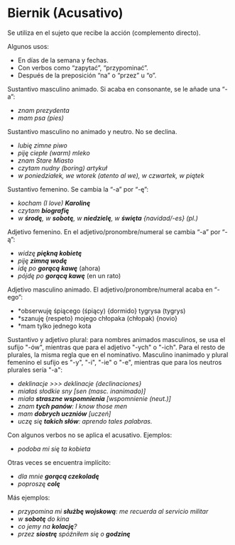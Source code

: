 Biernik (Acusativo)
===================

Se utiliza en el sujeto que recibe la acción (complemento directo).

Algunos usos:
* En días de la semana y fechas.
* Con verbos como “zapytać”, “przypominać”.
* Después de la preposición “na” o “przez” u “o”.

Sustantivo masculino animado. Si acaba en consonante, se le añade una “-a”:
* *znam prezydenta*
* *mam psa (pies)*

Sustantivo masculino no animado y neutro. No se declina.
* *lubię zimne piwo*
* *piję ciepłe (warm) mleko*
* *znam Stare Miasto*
* *czytam nudny (boring) artykuł*
* *w poniedziałek, we wtorek (atento al we), w czwartek, w piątek*

Sustantivo femenino. Se cambia la “-a” por “-ę”:
* *kocham (I love) **Karolinę***
* *czytam **biografię***
* *w **środę**, w **sobotę**, w **niedzielę**, w **święta** {navidad/-es} (pl.)*

Adjetivo femenino. En el adjetivo/pronombre/numeral se cambia “-a” por “-ą”:
* *widzę **piękną kobietę***
* *piję **zimną wodę***
* *idę po **gorącą kawę*** (ahora)
* *pójdę po **gorącą kawę*** (en un rato) 

Adjetivo masculino animado. El adjetivo/pronombre/numeral acaba en “-ego”:
* *obserwuję śpiącego (śpiący) {dormido} tygrysa (tygrys)
* *szanuję {respeto} mojego chłopaka (chłopak) {novio}
* *mam tylko jednego kota

Sustantivo y adjetivo plural: para nombres animados masculinos, se usa el sufijo
"-ów", mientras que para el adjetivo "-ych" o "-ich". Para el resto de plurales,
la misma regla que en el nominativo. Masculino inanimado y plural femenino el
sufijo es "-y", "-i", "-ie" o "-e", mientras que para los neutros plurales sería
"-a":
* *deklinacje >>> deklinacje {declinaciones}*
* *miałaś słodkie sny [sen (masc. inanimado)]*
* *miała **straszne wspomnienia** [wspomnienie (neut.)]*
* *znam **tych panów**: I know those men*
* *mam **dobrych uczniów** [uczeń]*
* *uczę się **takich słów**: aprendo tales palabras.*

Con algunos verbos no se aplica el acusativo. Ejemplos:
* *podoba mi się ta kobieta*

Otras veces se encuentra implícito:
* *dla mnie **gorącą czekoladę***
* *poproszę **colę***

Más ejemplos:
* *przypomina mi **służbę wojskową**: me recuerda al servicio militar*
* *w **sobotę** do kina*
* *co jemy na **kolację**?*
* *przez **siostrę** spóźniłem się o **godzinę***
